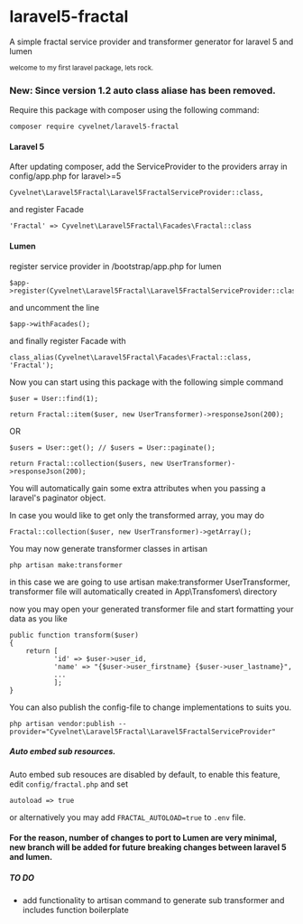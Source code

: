 # laravel5-fractal
A simple fractal service provider and transformer generator for laravel 5 and lumen

<sup>welcome to my first laravel package, lets rock.<sup>

### New: Since version 1.2 auto class aliase has been removed.

Require this package with composer using the following command:

    composer require cyvelnet/laravel5-fractal

#### Laravel 5

After updating composer, add the ServiceProvider to the providers array in config/app.php for laravel>=5

    Cyvelnet\Laravel5Fractal\Laravel5FractalServiceProvider::class,

and register Facade

    'Fractal' => Cyvelnet\Laravel5Fractal\Facades\Fractal::class

#### Lumen

register service provider in /bootstrap/app.php for lumen
    
    $app->register(Cyvelnet\Laravel5Fractal\Laravel5FractalServiceProvider::class);

and uncomment the line

    $app->withFacades();

and finally register Facade with

    class_alias(Cyvelnet\Laravel5Fractal\Facades\Fractal::class, 'Fractal');



Now you can start using this package with the following simple command


    $user = User::find(1);

    return Fractal::item($user, new UserTransformer)->responseJson(200);

OR

    $users = User::get(); // $users = User::paginate();

    return Fractal::collection($users, new UserTransformer)->responseJson(200);


You will automatically gain some extra attributes when you passing a laravel's paginator object.

In case you would like to get only the transformed array, you may do

    Fractal::collection($user, new UserTransformer)->getArray();


You may now generate transformer classes in artisan


    php artisan make:transformer

in this case we are going to use artisan make:transformer UserTransformer, transformer file will automatically created in App\Transfomers\ directory

now you may open your generated transformer file and start formatting your data as you like

    public function transform($user)
    {
        return [
               'id' => $user->user_id,
               'name' => "{$user->user_firstname} {$user->user_lastname}",
               ...
               ];
    }


You can also publish the config-file to change implementations to suits you.


    php artisan vendor:publish --provider="Cyvelnet\Laravel5Fractal\Laravel5FractalServiceProvider"
    
    
##### Auto embed sub resources.

Auto embed sub resouces are disabled by default, to enable this feature, edit ``config/fractal.php`` and set

``autoload => true``

or alternatively you may add ``FRACTAL_AUTOLOAD=true`` to ``.env`` file.


#### For the reason, number of changes to port to Lumen are very minimal, new branch will be added for future breaking changes between laravel 5 and lumen.

##### TO DO
* add functionality to artisan command to generate sub transformer and includes function boilerplate

